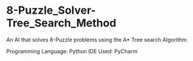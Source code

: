 # 8-Puzzle_Solver-Tree_Search_Method
An AI that solves 8-Puzzle problems using the A* Tree search Algorithm

Programming Language: Python
IDE Used: PyCharm
